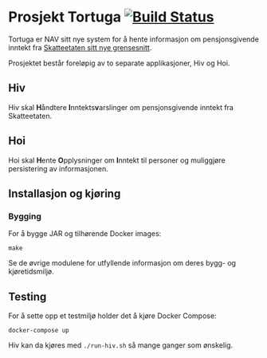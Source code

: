 Prosjekt Tortuga [![Build Status](https://travis-ci.org/navikt/tortuga.svg?branch=master)](https://travis-ci.org/navikt/tortuga)
================

Tortuga er NAV sitt nye system for å hente informasjon om pensjonsgivende inntekt
fra [Skatteetaten sitt nye grensesnitt](https://skatteetaten.github.io/datasamarbeid-api-dokumentasjon/reference_pgi.html).

Prosjektet består foreløpig av to separate applikasjoner, Hiv og Hoi.

## Hiv

Hiv skal **H**åndtere **I**nntekts**v**arslinger om pensjonsgivende inntekt fra Skatteetaten.

## Hoi

Hoi skal **H**ente **O**pplysninger om **I**nntekt til personer og muliggjøre persistering av informasjonen.

## Installasjon og kjøring

### Bygging

For å bygge JAR og tilhørende Docker images:

```
make
```

Se de øvrige modulene for utfyllende informasjon om deres bygg- og kjøretidsmiljø.

## Testing

For å sette opp et testmiljø holder det å kjøre Docker Compose: 

```
docker-compose up
```

Hiv kan da kjøres med `./run-hiv.sh` så mange ganger som ønskelig. 